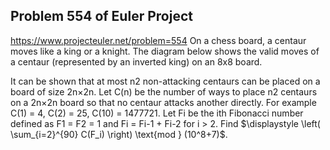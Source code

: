 ## Problem 554 of Euler Project 
https://www.projecteuler.net/problem=554
On a chess board, a centaur moves like a king or a knight. The diagram below shows the valid moves of a centaur (represented by an inverted king) on an 8x8 board.

It can be shown that at most n2 non-attacking centaurs can be placed on a board of size 2n×2n.
Let C(n) be the number of ways to place n2 centaurs on a 2n×2n board so that no centaur attacks another directly.
For example C(1) = 4, C(2) = 25, C(10) = 1477721.
Let Fi be the ith Fibonacci number defined as F1 = F2 = 1 and Fi = Fi-1 + Fi-2 for i > 2.
Find $\displaystyle \left( \sum_{i=2}^{90} C(F_i) \right) \text{mod } (10^8+7)$.